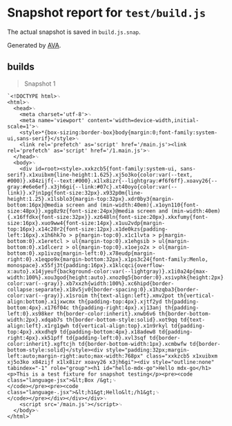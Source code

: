 # Snapshot report for `test/build.js`

The actual snapshot is saved in `build.js.snap`.

Generated by [AVA](https://ava.li).

## builds

> Snapshot 1

    `<!DOCTYPE html>␊
    <html>␊
      <head>␊
        <meta charset='utf-8'>␊
        <meta name='viewport' content='width=device-width,initial-scale=1'>␊
        <style>*{box-sizing:border-box}body{margin:0;font-family:system-ui,sans-serif}</style>␊
        <link rel='prefetch' as='script' href='/main.js'><link rel='prefetch' as='script' href='/1.main.js'>␊
      </head>␊
      <body>␊
        <div id=root><style>.xxkzcb5{font-family:system-ui, sans-serif}.x1xuibxm{line-height:1.625}.xj5o3ko{color:var(--text, #000)}.x84zijf{--text:#000}.x1lx8izr{--lightgray:#f6f6ff}.xoavy26{--gray:#e6e6ef}.x3jh6gi{--link:#07c}.xt40oyo{color:var(--link)}.x7jn1pg{font-size:32px}.x932p0m{line-height:1.25}.x1lsblo3{margin-top:32px}.xdr0by3{margin-bottom:16px}@media screen and (min-width:40em){.x1oyn110{font-size:48px}}.xgg8z9z{font-size:24px}@media screen and (min-width:40em){.x16ffdkx{font-size:32px}}.xz648ln{font-size:20px}.xkxfumy{font-size:16px}.xuo9ww4{font-size:14px}.x1uu2vdp{margin-top:16px}.x14c28r2{font-size:12px}.x1de0kzs{padding-left:16px}.x1h6hk7o > p{margin-top:0}.x1c1lvta > p{margin-bottom:0}.x1eretcl > ul{margin-top:0}.x1ehgsib > ul{margin-bottom:0}.x1dlcerz > ol{margin-top:0}.x1oejo2x > ol{margin-bottom:0}.xp1ivzq{margin-left:0}.x78eudp{margin-right:0}.x1eqpo9x{margin-bottom:32px}.x1ps3c24{font-family:Menlo, monospace}.x55fj3t{padding:16px}.x1klcqci{overflow-x:auto}.x14jyeuf{background-color:var(--lightgray)}.x1i0a24p{max-width:100%}.xou3god{height:auto}.xnoz0g5{border:0}.xsivphk{height:2px}.xz4sy0x{background-color:var(--gray)}.xb7xxzh{width:100%}.xc6hipd{border-collapse:separate}.x18v5jv0{border-spacing:0}.x1hzqba3{border-color:var(--gray)}.x1sroim th{text-align:left}.xmv2pot th{vertical-align:bottom}.x1jxwcmx th{padding-top:4px}.xjtf2yd th{padding-bottom:4px}.x176f04c th{padding-right:4px}.xj13anj th{padding-left:0}.xs98ker th{border-color:inherit}.xnwb6v6 th{border-bottom-width:2px}.xdqab7s th{border-bottom-style:solid}.xot9qq td{text-align:left}.x1rg1gwh td{vertical-align:top}.x1n9rkyl td{padding-top:4px}.xkxdhq9 td{padding-bottom:4px}.x18adew8 td{padding-right:4px}.xk51pff td{padding-left:0}.xvl3sqf td{border-color:inherit}.xgftcjh td{border-bottom-width:1px}.xcmbwfw td{border-bottom-style:solid}</style><div style="padding:32px;margin-left:auto;margin-right:auto;max-width:768px" class="xxkzcb5 x1xuibxm xj5o3ko x84zijf x1lx8izr xoavy26 x3jh6gi"><div style="outline:none" tabindex="-1" role="group"><h1 id="hello-mdx-go">Hello mdx-go</h1><p>This is a test fixture for snapshot testing</p><pre><code class="language-jsx">&lt;Box /&gt;␊
    </code></pre><pre><code class="language-.jsx">&lt;h1&gt;Hello&lt;/h1&gt;␊
    </code></pre></div></div></div>␊
        <script src='/main.js'></script>␊
      </body>␊
    </html>`

